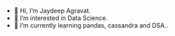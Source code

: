   -  👋 Hi, I’m Jaydeep Agravat.
  -  👀 I’m interested in Data Science.
  -  🌱 I’m currently learning pandas, cassandra and DSA..

